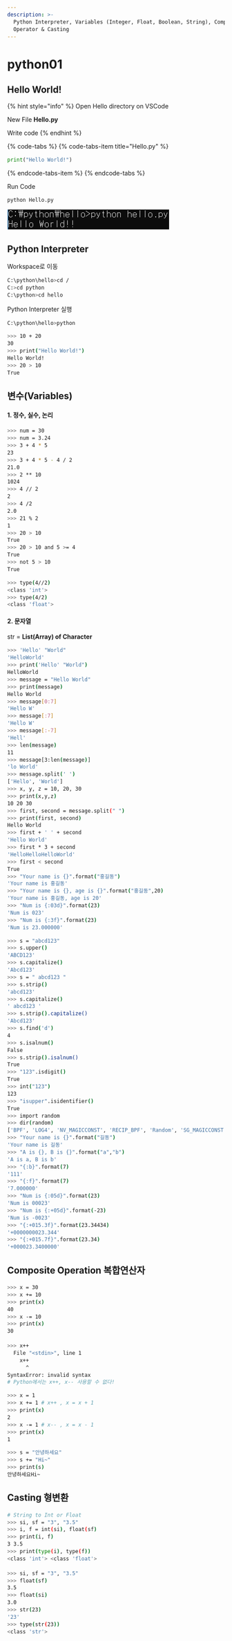 ```yaml
---
description: >-
  Python Interpreter, Variables (Integer, Float, Boolean, String), Composite
  Operator & Casting
---
```


# python01

## Hello World!

{% hint style="info" %}
Open Hello directory on VSCode

New File **Hello.py**

Write code 
{% endhint %}

{% code-tabs %}
{% code-tabs-item title="Hello.py" %}
```python
print("Hello World!")
```
{% endcode-tabs-item %}
{% endcode-tabs %}

Run Code

```bash
python Hello.py
```

![](../.gitbook/assets/image.png)

## Python **Interpreter**

Workspace로 이동

```bash
C:\python\hello>cd /
C:>cd python
C:\python>cd hello
```

Python Interpreter 실행

```bash
C:\python\hello>python
```

```bash
>>> 10 + 20
30
>>> print("Hello World!")
Hello World!
>>> 20 > 10
True
```

## 변수\(Variables\)

#### **1. 정수, 실수, 논리**

```bash
>>> num = 30
>>> num = 3.24
>>> 3 + 4 * 5
23
>>> 3 + 4 * 5 - 4 / 2
21.0
>>> 2 ** 10
1024
>>> 4 // 2
2
>>> 4 /2
2.0
>>> 21 % 2
1
>>> 20 > 10
True
>>> 20 > 10 and 5 >= 4
True
>>> not 5 > 10
True
```

```bash
>>> type(4//2)
<class 'int'>
>>> type(4/2)
<class 'float'>
```

#### 2. 문자열 

str = **List\(Array\) of Character**

```bash
>>> 'Hello' "World"
'HelloWorld'
>>> print('Hello' "World")
HelloWorld
>>> message = "Hello World"
>>> print(message)
Hello World
>>> message[0:7]
'Hello W'
>>> message[:7]
'Hello W'
>>> message[:-7]
'Hell'
>>> len(message)
11
>>> message[3:len(message)]
'lo World'
>>> message.split(' ')
['Hello', 'World']
>>> x, y, z = 10, 20, 30
>>> print(x,y,z)
10 20 30
>>> first, second = message.split(" ")
>>> print(first, second)
Hello World
>>> first + ' ' + second
'Hello World'
>>> first * 3 + second
'HelloHelloHelloWorld'
>>> first < second
True
>>> "Your name is {}".format("홍길동")
'Your name is 홍길동'
>>> "Your name is {}, age is {}".format("홍길동",20)
'Your name is 홍길동, age is 20'
>>> "Num is {:03d}".format(23)
'Num is 023'
>>> "Num is {:3f}".format(23)
'Num is 23.000000'
```

```bash
>>> s = "abcd123"
>>> s.upper()
'ABCD123'
>>> s.capitalize()
'Abcd123'
>>> s = " abcd123 "
>>> s.strip()
'abcd123'
>>> s.capitalize()
' abcd123 '
>>> s.strip().capitalize()
'Abcd123'
>>> s.find('d')
4
>>> s.isalnum()
False
>>> s.strip().isalnum()
True
>>> "123".isdigit()
True
>>> int("123")
123
>>> "isupper".isidentifier()
True
>>> import random
>>> dir(random)
['BPF', 'LOG4', 'NV_MAGICCONST', 'RECIP_BPF', 'Random', 'SG_MAGICCONST', 'SystemRandom', 'TWOPI', '_BuiltinMethodType', '_MethodType', '_Sequence', '_Set', '__all__', '__builtins__', '__cached__', '__doc__', '__file__', '__loader__', '__name__', '__package__', '__spec__', '_acos', '_bisect', '_ceil', '_cos', '_e', '_exp', '_inst', '_itertools', '_log', '_os', '_pi', '_random', '_sha512', '_sin', '_sqrt', '_test', '_test_generator', '_urandom', '_warn', 'betavariate', 'choice', 'choices', 'expovariate', 'gammavariate', 'gauss', 'getrandbits', 'getstate', 'lognormvariate', 'normalvariate', 'paretovariate', 'randint', 'random', 'randrange', 'sample', 'seed', 'setstate', 'shuffle', 'triangular', 'uniform', 'vonmisesvariate', 'weibullvariate']
>>> "Your name is {}".format("길동")
'Your name is 길동'
>>> "A is {}, B is {}".format("a","b")
'A is a, B is b'
>>> "{:b}".format(7)
'111'
>>> "{:f}".format(7)
'7.000000'
>>> "Num is {:05d}".format(23)
'Num is 00023'
>>> "Num is {:+05d}".format(-23)
'Num is -0023'
>>> "{:+015.3f}".format(23.34434)
'+0000000023.344'
>>> "{:+015.7f}".format(23.34)
'+000023.3400000'
```

## Composite Operation 복합연산자

```bash
>>> x = 30
>>> x += 10
>>> print(x)
40
>>> x -= 10
>>> print(x)
30

>>> x++
  File "<stdin>", line 1
    x++
      ^
SyntaxError: invalid syntax
# Python에서는 x++, x-- 사용할 수 없다!
```

```bash
>>> x = 1
>>> x += 1 # x++ , x = x + 1
>>> print(x)
2
>>> x -= 1 # x-- , x = x - 1
>>> print(x)
1
```

```bash
>>> s = "안녕하세요"
>>> s += "Hi~"
>>> print(s)
안녕하세요Hi~
```

## Casting 형변환

```bash
# String to Int or Float
>>> si, sf = "3", "3.5"
>>> i, f = int(si), float(sf)
>>> print(i, f)
3 3.5
>>> print(type(i), type(f))
<class 'int'> <class 'float'>

>>> si, sf = "3", "3.5"
>>> float(sf)
3.5
>>> float(si)
3.0
>>> str(23)
'23'
>>> type(str(23))
<class 'str'>
```

